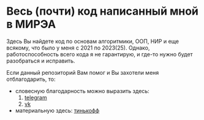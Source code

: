 # Весь (почти) код написанный мной в МИРЭА

Здесь Вы найдете код по основам алгоритмики, ООП, НИР и еще всякому, что было у меня с 2021 по 2023(25). Однако, работоспособность всего кода я не гарантирую, и где-то нужно будет разобраться и исправить.

Если данный репозиторий Вам помог и Вы захотели меня отблагодарить, то:
  - словесную благодарность можно выразить здесь: 
    1. [telegram](t.me/droidfdv)
    2. [vk](vk.com/droideka501)
  - материальную здесь:
    [тинькофф](5536910028416503)
